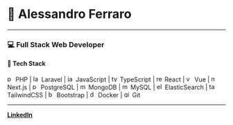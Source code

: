 # 👋 Alessandro Ferraro

---

### 💻 Full Stack Web Developer  

#### 🚀 Tech Stack
<p align="left">
  <img src="https://cdn.jsdelivr.net/gh/devicons/devicon/icons/php/php-original.svg" alt="php" width="15" height="15"/> PHP | 
  <img src="https://cdn.jsdelivr.net/gh/devicons/devicon/icons/laravel/laravel.svg" alt="laravel" width="15" height="15"/> Laravel | 
  <img src="https://cdn.jsdelivr.net/gh/devicons/devicon/icons/javascript/javascript-original.svg" alt="javascript" width="15" height="15"/> JavaScript | 
  <img src="https://cdn.jsdelivr.net/gh/devicons/devicon/icons/typescript/typescript-original.svg" alt="typescript" width="15" height="15"/> TypeScript | 
  <img src="https://cdn.jsdelivr.net/gh/devicons/devicon/icons/react/react-original.svg" alt="react" width="15" height="15"/> React | 
  <img src="https://cdn.jsdelivr.net/gh/devicons/devicon/icons/vuejs/vuejs-original.svg" alt="vue" width="15" height="15"/> Vue | 
  <img src="https://cdn.jsdelivr.net/gh/devicons/devicon/icons/nextjs/nextjs-original.svg" alt="nextjs" width="15" height="15"/> Next.js | 
  <img src="https://cdn.jsdelivr.net/gh/devicons/devicon/icons/postgresql/postgresql-original.svg" alt="postgresql" width="15" height="15"/> PostgreSQL | 
  <img src="https://cdn.jsdelivr.net/gh/devicons/devicon/icons/mongodb/mongodb-original.svg" alt="mongodb" width="15" height="15"/> MongoDB | 
  <img src="https://cdn.jsdelivr.net/gh/devicons/devicon/icons/mysql/mysql-original.svg" alt="mysql" width="15" height="15"/> MySQL | 
  <img src="https://cdn.jsdelivr.net/gh/devicons/devicon/icons/elasticsearch/elasticsearch-original.svg" alt="elasticsearch" width="15" height="15"/> ElasticSearch | 
  <img src="https://cdn.jsdelivr.net/gh/devicons/devicon/icons/tailwindcss/tailwindcss-plain.svg" alt="tailwind" width="15" height="15"/> TailwindCSS | 
  <img src="https://cdn.jsdelivr.net/gh/devicons/devicon/icons/bootstrap/bootstrap-original.svg" alt="bootstrap" width="15" height="15"/> Bootstrap | 
  <img src="https://cdn.jsdelivr.net/gh/devicons/devicon/icons/docker/docker-original.svg" alt="docker" width="15" height="15"/> Docker | 
  <img src="https://cdn.jsdelivr.net/gh/devicons/devicon/icons/git/git-original.svg" alt="git" width="15" height="15"/> Git
</p>

---

**[LinkedIn](https://www.linkedin.com/in/alessandro-ferraro/)**
